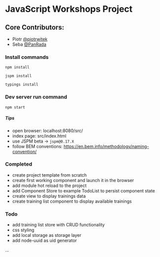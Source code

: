 # JavaScript Workshops Project

## Core Contributors:
- Piotr [@piotrwitek](https://github.com/piotrwitek)
- Seba [@PanRada](https://github.com/PanRada)


### Install commands
  `npm install`

  `jspm install`

  `typings install`

### Dev server run command
`npm start`

##### Tips
- open browser: localhost:8080/src/
- index page: src/index.html
- use JSPM beta -> `jspm@0.17.X`
- follow BEM conventions: https://en.bem.info/methodology/naming-convention/

### Completed
- create project template from scratch
- create first working component and launch it in the browser
- add module hot reload to the project
- add Component Store to example TodoList to persist component state
- create view to display trainings data
- create training list component to display available trainings

### Todo
- add training list store with CRUD functionality
- css styling
- add local storage as storage layer
- add node-uuid as uid generator

…
